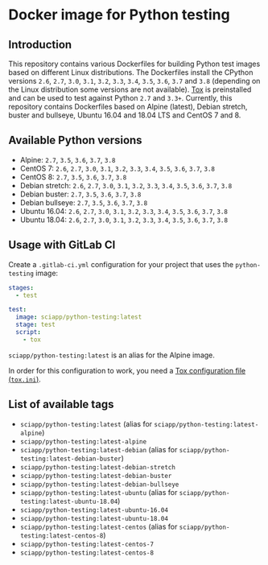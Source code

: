 # Docker image for Python testing

## Introduction

This repository contains various Dockerfiles for building Python test images based on different Linux distributions. The
Dockerfiles install the CPython versions `2.6`, `2.7`, `3.0`, `3.1`, `3.2`, `3.3`, `3.4`, `3.5`, `3.6`, `3.7` and `3.8`
(depending on the Linux distribution some versions are not available).  [Tox](https://tox.readthedocs.io/en/latest/) is
preinstalled and can be used to test against Python `2.7` and `3.3+`.  Currently, this repository contains Dockerfiles
based on Alpine (latest), Debian stretch, buster and bullseye, Ubuntu 16.04 and 18.04 LTS and CentOS 7 and 8.

## Available Python versions

- Alpine: `2.7`, `3.5`, `3.6`, `3.7`, `3.8`
- CentOS 7: `2.6`, `2.7`, `3.0`, `3.1`, `3.2`, `3.3`, `3.4`, `3.5`, `3.6`, `3.7`, `3.8`
- CentOS 8: `2.7`, `3.5`, `3.6`, `3.7`, `3.8`
- Debian stretch: `2.6`, `2.7`, `3.0`, `3.1`, `3.2`, `3.3`, `3.4`, `3.5`, `3.6`, `3.7`, `3.8`
- Debian buster: `2.7`, `3.5`, `3.6`, `3.7`, `3.8`
- Debian bullseye: `2.7`, `3.5`, `3.6`, `3.7`, `3.8`
- Ubuntu 16.04: `2.6`, `2.7`, `3.0`, `3.1`, `3.2`, `3.3`, `3.4`, `3.5`, `3.6`, `3.7`, `3.8`
- Ubuntu 18.04: `2.6`, `2.7`, `3.0`, `3.1`, `3.2`, `3.3`, `3.4`, `3.5`, `3.6`, `3.7`, `3.8`

## Usage with GitLab CI

Create a `.gitlab-ci.yml` configuration for your project that uses the `python-testing` image:

```yaml
stages:
  - test

test:
  image: sciapp/python-testing:latest
  stage: test
  script:
    - tox
```

`sciapp/python-testing:latest` is an alias for the Alpine image.

In order for this configuration to work, you need a
[Tox configuration file (`tox.ini`)](https://tox.readthedocs.io/en/latest/).

## List of available tags

- `sciapp/python-testing:latest` (alias for `sciapp/python-testing:latest-alpine`)
- `sciapp/python-testing:latest-alpine`
- `sciapp/python-testing:latest-debian` (alias for `sciapp/python-testing:latest-debian-buster`)
- `sciapp/python-testing:latest-debian-stretch`
- `sciapp/python-testing:latest-debian-buster`
- `sciapp/python-testing:latest-debian-bullseye`
- `sciapp/python-testing:latest-ubuntu` (alias for `sciapp/python-testing:latest-ubuntu-18.04`)
- `sciapp/python-testing:latest-ubuntu-16.04`
- `sciapp/python-testing:latest-ubuntu-18.04`
- `sciapp/python-testing:latest-centos` (alias for `sciapp/python-testing:latest-centos-8`)
- `sciapp/python-testing:latest-centos-7`
- `sciapp/python-testing:latest-centos-8`
